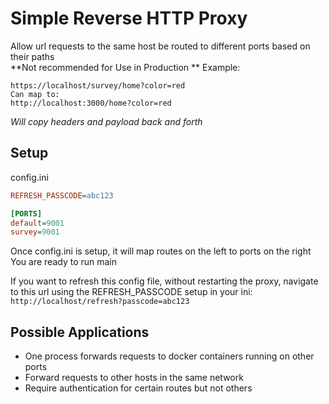 # Simple Reverse HTTP Proxy

Allow url requests to the same host be routed to different ports based on their paths  
**Not recommended for Use in Production  **
Example:
```
https://localhost/survey/home?color=red
Can map to:
http://localhost:3000/home?color=red
```
*Will copy headers and payload back and forth*  


## Setup
config.ini
```ini
REFRESH_PASSCODE=abc123

[PORTS]
default=9001
survey=9001
```
Once config.ini is setup, it will map routes on the left to ports on the right  
You are ready to run main  

If you want to refresh this config file, without restarting the proxy, navigate to this url using the REFRESH_PASSCODE setup in your ini:
`http://localhost/refresh?passcode=abc123`

## Possible Applications
- One process forwards requests to docker containers running on other ports
- Forward requests to other hosts in the same network
- Require authentication for certain routes but not others
